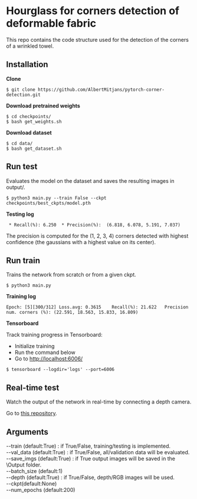 # Hourglass for corners detection of deformable fabric

This repo contains the code structure used for the detection of the corners of a wrinkled towel. 

## Installation

**Clone**
```
$ git clone https://github.com/AlbertMitjans/pytorch-corner-detection.git
```
**Download pretrained weights**
```
$ cd checkpoints/
$ bash get_weights.sh
```
**Download dataset**
```
$ cd data/
$ bash get_dataset.sh
```

## Run test

Evaluates the model on the dataset and saves the resulting images in output/.

```
$ python3 main.py --train False --ckpt checkpoints/best_ckpts/model.pth
```

**Testing log**
```
 * Recall(%): 6.250	 * Precision(%):  (6.818, 6.078, 5.191, 7.037)
```

The precision is computed for the (1, 2, 3, 4) corners detected with highest confidence (the gaussians with a highest value on its center).

## Run train

Trains the network from scratch or from a given ckpt.

```
$ python3 main.py
```

**Training log**
```
Epoch: [5][300/312]	Loss.avg: 0.3615	Recall(%): 21.622	Precision num. corners (%): (22.591, 18.563, 15.833, 16.809)
```

**Tensorboard**

Track training progress in Tensorboard:
+ Initialize training
+ Run the command below
+ Go to [http://localhost:6006/](http://localhost:6006/)

```
$ tensorboard --logdir='logs' --port=6006
```


## Real-time test
Watch the output of the network in real-time by connecting a depth camera.

Go to [this repository](https://github.com/AlbertMitjans/real-time).

## Arguments
--train (default:True) : if True/False, training/testing is implemented.  
--val_data (default:True) : if True/False, all/validation data will be evaluated.  
--save_imgs (default:True) : if True output images will be saved in the \Output folder.  
--batch_size (default:1)  
--depth (default:True) : if True/False, depth/RGB images will be used.  
--ckpt(default:None)  
--num_epochs (default:200)  


